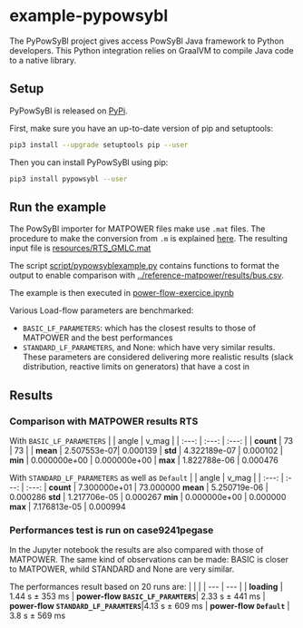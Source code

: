 # example-pypowsybl
The PyPowSyBl project gives access PowSyBl Java framework to Python developers. This Python integration relies on GraalVM to compile Java code to a native library.

## Setup
PyPowSyBl is released on [PyPi](https://pypi.org/project/pypowsybl/).

First, make sure you have an up-to-date version of pip and setuptools:
```bash
pip3 install --upgrade setuptools pip --user
```

Then you can install PyPowSyBl using pip:
```bash
pip3 install pypowsybl --user
```

## Run the example
The PowSyBl importer for MATPOWER files make use `.mat` files. The procedure to make the conversion from `.m` is explained [here](https://www.powsybl.org/pages/documentation/grid/formats/matpower.html).
The resulting input file is [resources/RTS_GMLC.mat](resources/RTS_GMLC.mat)

The script [script/pypowsyblexample.py](script/pypowsyblexample.py) contains functions to format the output to enable comparison with [../reference-matpower/results/bus.csv](../reference-matpower/results/bus.csv).

The example is then executed in [power-flow-exercice.ipynb](power-flow-exercice.ipynb)

Various Load-flow parameters are benchmarked:
- ```BASIC_LF_PARAMETERS```: which has the closest results to those of MATPOWER and the best performances
- ```STANDARD_LF_PARAMETERS```, and None: which have very similar results. These parameters are considered delivering more realistic results (slack distribution, reactive limits on generators) that have a cost in
## Results
### Comparison with MATPOWER results RTS
With ```BASIC_LF_PARAMETERS```
| | angle | v_mag |
| :---: | :---: | :---: |
| **count** | 73 | 73 |
| **mean** | 2.507553e-07| 0.000139
| **std** | 4.322189e-07 | 0.000102
| **min** | 0.000000e+00 | 0.000000e+00
| **max** | 1.822788e-06 | 0.000476

With ```STANDARD_LF_PARAMETERS``` as well as ```Default```
| | angle | v_mag |
| :---: | :---: | :---: |
**count** | 7.300000e+01 | 73.000000
**mean** | 5.250719e-06 | 0.000286
**std** | 1.217706e-05 | 0.000267
**min** | 0.000000e+00 | 0.000000
**max** | 7.176813e-05 | 0.000994

### Performances test is run on case9241pegase
In the Jupyter notebook the results are also compared with those of MATPOWER. The same kind of observations can be made: BASIC is closer to 
MATPOWER, whild STANDARD and None are very similar.

The performances result based on 20 runs are:
| | |
| --- | --- |
| **loading** | 1.44 s ± 353 ms
| **power-flow ```BASIC_LF_PARAMTERS```**| 2.33 s ± 441 ms
| **power-flow ```STANDARD_LF_PARAMTERS```**|4.13 s ± 609 ms
| **power-flow ```Default```** | 3.8 s ± 569 ms